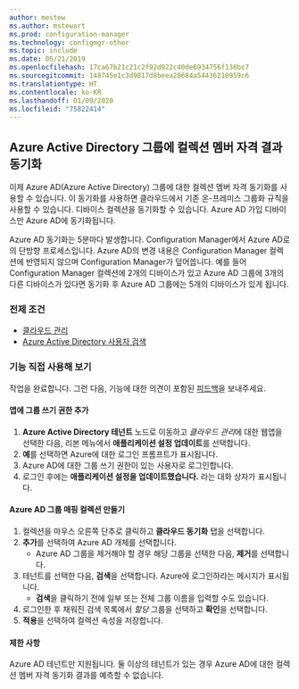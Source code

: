 ```yaml
---
author: mestew
ms.author: mstewart
ms.prod: configuration-manager
ms.technology: configmgr-other
ms.topic: include
ms.date: 05/21/2019
ms.openlocfilehash: 17ca67b21c21c2f92d922c40de6934756f136bc7
ms.sourcegitcommit: 148745e1c3d9817d8beea20684a54436210959c6
ms.translationtype: HT
ms.contentlocale: ko-KR
ms.lasthandoff: 01/09/2020
ms.locfileid: "75822414"
---
```

## <a name="bkmk_aadcollsync"></a>Azure Active Directory 그룹에 컬렉션 멤버 자격 결과 동기화

<!--3607475-->
이제 Azure AD(Azure Active Directory) 그룹에 대한 컬렉션 멤버 자격 동기화를 사용할 수 있습니다. 이 동기화를 사용하면 클라우드에서 기존 온-프레미스 그룹화 규칙을 사용할 수 있습니다. 디바이스 컬렉션을 동기화할 수 있습니다. Azure AD 가입 디바이스만 Azure AD에 동기화됩니다. 

Azure AD 동기화는 5분마다 발생합니다. Configuration Manager에서 Azure AD로의 단방향 프로세스입니다. Azure AD의 변경 내용은 Configuration Manager 컬렉션에 반영되지 않으며 Configuration Manager가 덮어씁니다. 예를 들어 Configuration Manager 컬렉션에 2개의 디바이스가 있고 Azure AD 그룹에 3개의 다른 디바이스가 있다면 동기화 후 Azure AD 그룹에는 5개의 디바이스가 있게 됩니다.

### <a name="prerequisites"></a>전제 조건

- [클라우드 관리](/sccm/core/servers/deploy/configure/azure-services-wizard)
- [Azure Active Directory 사용자 검색](/sccm/core/servers/deploy/configure/about-discovery-methods#azureaddisc)

### <a name="try-it-out"></a>기능 직접 사용해 보기

작업을 완료합니다. 그런 다음, 기능에 대한 의견이 포함된 [피드백](/sccm/core/understand/find-help#product-feedback)을 보내주세요.

#### <a name="add-group-write-permission-to-the-app"></a>앱에 그룹 쓰기 권한 추가

1. **Azure Active Directory 테넌트** 노드로 이동하고 *클라우드 관리*에 대한 웹앱을 선택한 다음, 리본 메뉴에서 **애플리케이션 설정 업데이트**를 선택합니다.
1. **예**를 선택하면 Azure에 대한 로그인 프롬프트가 표시됩니다.
1. Azure AD에 대한 그룹 쓰기 권한이 있는 사용자로 로그인합니다.
1. 로그인 후에는 **애플리케이션 설정을 업데이트했습니다.** 라는 대화 상자가 표시됩니다.

#### <a name="create-collection-azure-ad-group-mapping"></a>Azure AD 그룹 매핑 컬렉션 만들기

1. 컬렉션을 마우스 오른쪽 단추로 클릭하고 **클라우드 동기화** 탭을 선택합니다.
1. **추가**를 선택하여 Azure AD 개체를 선택합니다.
    - Azure AD 그룹을 제거해야 할 경우 해당 그룹을 선택한 다음, **제거**를 선택합니다.
1. 테넌트를 선택한 다음, **검색**을 선택합니다. Azure에 로그인하라는 메시지가 표시됩니다.
    - **검색**을 클릭하기 전에 일부 또는 전체 그룹 이름을 입력할 수도 있습니다.
1. 로그인한 후 채워진 검색 목록에서 *할당* 그룹을 선택하고 **확인**을 선택합니다.
1. **적용**을 선택하여 컬렉션 속성을 저장합니다.

#### <a name="limitations"></a>제한 사항

Azure AD 테넌트만 지원됩니다. 둘 이상의 테넌트가 있는 경우 Azure AD에 대한 컬렉션 멤버 자격 동기화 결과를 예측할 수 없습니다.

